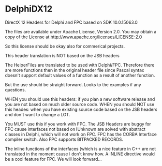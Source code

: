 # DelphiDX12
DirectX 12 Headers for Delphi and FPC
based on SDK 10.0.15063.0

The files are available under Apache License, Version 2.0.
You may obtain a copy of the License at
       http://www.apache.org/licenses/LICENSE-2.0

So this license should be okay also for commerical projects.
	   
This header translation is  NOT based on the JSB headers

  The HelperFiles are translated to be used with Delphi/FPC. Therefore there are
  more functions then in the original header file since Pascal syntax doesn't
  support default values of a function as a result of another function.

  But the use should be straight forward. Looks to the examples if any
  questions.

  WHEN you should use this headers: if you plan a new software release and
     you are not based on much older source code.
  WHEN you should NOT use this heades: when you have existing source code
    based on the JSB headers and don't want to change a LOT.

  You MUST use this if you work with FPC. The JSB Headers are buggy for FPC
  cause interfaces not based on IUnknown are solved with abstract classes
  in Delphi, which will not work on FPC. FPC has the CORBA Interface
  compiler switch.
  Also FPC supports BITPACKED RECORDS.

  The inline functions of the interfaces (which is a nice feature in C++ are
  not translated in the moment cause I don't know how.
  A INLINE directive would be a cool feature for FPC. We will look forward...
